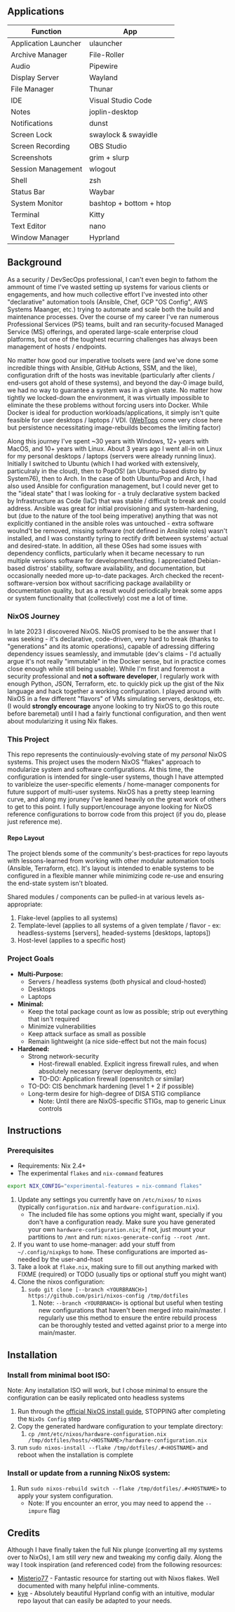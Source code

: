 ## Applications
| Function             | App                 |
| -------------------- | ------------------- |
| Application Launcher | ulauncher           |
| Archive Manager      | File-Roller         |
| Audio                | Pipewire            |
| Display Server       | Wayland             |
| File Manager         | Thunar              |
| IDE                  | Visual Studio Code  |
| Notes                | joplin-desktop      |
| Notifications        | dunst               |
| Screen Lock          | swaylock & swayidle |
| Screen Recording     | OBS Studio          |
| Screenshots          | grim + slurp        |
| Session Management   | wlogout             |
| Shell                | zsh                 |
| Status Bar           | Waybar              |
| System Monitor       | bashtop + bottom + htop |
| Terminal             | Kitty               |
| Text Editor          | nano                |
| Window Manager       | Hyprland            |

## Background

As a security / DevSecOps professional, I can't even begin to fathom the ammount of time I've wasted setting up systems for various clients or engagements, and how much collective effort I've invested into other "declarative" automation tools (Ansible, Chef, GCP "OS Config", AWS Systems Maanger, etc.) trying to automate and scale both the build  and maintenance processes.  Over the course of my career I've ran numerous Professional Services (PS) teams, built and ran security-focused Managed Service (MS) offerings, and operated large-scale enterprise cloud platforms, but one of the toughest recurring challenges has always been management of hosts / endpoints.  

No matter how good our imperative toolsets were (and we've done some incredible things with Ansible, GitHub Actions, SSM, and the like), configuration drift of the hosts was inevitable (particularly after clients / end-users got ahold of these systems), and beyond the day-0 image build, we had no way to guarantee a system was in a given state. No matter how tightly we locked-down the environment, it was virtually impossible to eliminate the these problems without forcing users into Docker.  While Docker is ideal for production workloads/applications, it simply isn't quite feasible for user desktops / laptops / VDI. ([WebTops](https://docs.linuxserver.io/images/docker-webtop/) come very close here but persistence necessitating image-rebuilds becomes the limiting factor)

Along this journey I've spent ~30 years with Windows, 12+ years with MacOS, and 10+ years with Linux.  About 3 years ago I went all-in on Linux for my personal desktops / laptops (servers were already running linux). Initially I switched to Ubuntu (which I had worked with extensively, particulraly in the cloud), then to PopOS! (an Ubuntu-based distro by System76), then to Arch.  In the case of both Ubuntu/Pop and Arch, I had also used Ansible for configuration management, but I could never get to the "ideal state" that I was looking for - a truly declarative system backed by Infrastructure as Code (IaC) that was stable / difficult to break and could address.  Ansible was great for initial provisioning and system-hardening, but (due to the nature of the tool being imperative) anything that was not explicitly contianed in the ansible roles was untouched - extra software woulnd't be removed, missing software (not defined in Ansible roles) wasn't installed, and I was constantly tyring to rectify drift between systems' actual and desired-state.  In addition, all these OSes had some issues with dependency conflicts, particularly when it became necessary to run multiple versions software for development/testing.  I appreciated Debian-based distros' stability, software availability, and documentation, but occasionally needed more up-to-date packages.  Arch checked the recent-software-version box without sacrificing package availability or documentation quality, but as a result would periodically break some apps or system functionality that (collectively) cost me a lot of time.

### NixOS Journey

In late 2023 I discovered NixOS. NixOS promised to be the answer that I was seeking - it's declarative, code-driven, very hard to break (thanks to "generations" and its atomic operations), capable of adressing differing dependency issues seamlessly, and immutable (dev's claims - I'd actually argue it's not really "immutable" in the Docker sense, but in practice comes close enough while still being usable). While I'm first and foremost a security professional and **not a software developer**, I regularly work with enough Python, JSON, Terraform, etc. to quickly pick up the gist of the Nix language and hack together a working configuration.  I played around with NixOS in a few different "flavors" of VMs simulating servers, desktops, etc. (I would **strongly encourage** anyone looking to try NixOS to go this route before baremetal) until I had a fairly functional configuration, and then went about modularizing it using Nix flakes.

### This Project

This repo represents the continuiously-evolving state of my _personal_ NixOS systems.  This project uses the modern NixOS "flakes" approach to modularize system and software configurations.  At this time, the configuration is intended for single-user systems, though I have attempted to varibleize the user-specific elements / home-manager components for future support of multi-user systems.
NixOS has a pretty steep learning curve, and along my joruney I've leaned heavily on the great work of others to get to this point.  I fully support/encourage anyone looking for NixOS reference configurations to borrow code from this project (if you do, please just reference me).

#### Repo Layout

The project blends some of the community's best-practices for repo layouts with lessons-learned from working with other modular automation tools (Ansible, Terraform, etc). It's layout is intended to enable systems to be configured in a flexible manner while minimizing code re-use and ensuring the end-state system isn't bloated.

Shared modules / components can be pulled-in at various levels as-appropriate:
1. Flake-level (applies to all systems)
2. Template-level (applies to all systems of a given template / flavor - ex: headless-systems [servers], headed-systems [desktops, laptops])
3. Host-level (applies to a specific host)

### Project Goals

* **Multi-Purpose:**
  * Servers / headless systems (both physical and cloud-hosted)
  * Desktops
  * Laptops
* **Minimal:**
  * Keep the total package count as low as possible; strip out everything that isn't required
  * Minimize vulnerabilities
  * Keep attack surface as small as possible
  * Remain lightweight (a nice side-effect but not the main focus)
* **Hardened:**
  * Strong network-security
    * Host-firewall enabled. Explicit ingress firewall rules, and when absolutely necessary (server deployments, etc)
    * TO-DO: Application firewall (opensnitch or similar)
  * TO-DO: CIS benchmark hardening (level 1 + 2 if possible)
  * Long-term desire for high-degree of DISA STIG compliance
    * Note: Until there are NixOS-specific STIGs, map to generic Linux controls

## Instructions

### Prerequisites
- Requirements: Nix 2.4+
- The experimental `flakes` and `nix-command` features

```bash
export NIX_CONFIG="experimental-features = nix-command flakes"
```

1.  Update any settings you currently have on `/etc/nixos/` to
  `nixos` (typically `configuration.nix` and `hardware-configuration.nix`).
    - The included file has some options you might want, specially if you don't
      have a configuration ready. Make sure you have generated your own
      `hardware-configuration.nix`; if not, just mount your partitions to
      `/mnt` and run: `nixos-generate-config --root /mnt`.
2. If you want to use home-manager: add your stuff from `~/.config/nixpkgs`
  to `home`. These configurations are imported as-needed by the user-and-hsot
1. Take a look at `flake.nix`, making sure to fill out anything marked with
  FIXME (required) or TODO (usually tips or optional stuff you might want)
1. Clone the nixos configuration:
    1. `sudo git clone [--branch <YOURBRANCH>] https://github.com/psiri/nixos-config /tmp/dotfiles`
       1. Note: `--branch <YOURBRANCH>` is optional but useful when testing new configurations that haven't been merged into main/master. I regularly use this method to ensure the entire rebuild process can be thoroughly tested and vetted against prior to a merge into main/master.

## Installation

### Install from minimal boot ISO:

Note: Any installation ISO will work, but I chose minimal to ensure the configuration can be easily replicated onto headless systems

1. Run through the [official NixOS install guide](https://nixos.wiki/wiki/NixOS_Installation_Guide), STOPPING after completing the `NixOs Config` step
2. Copy the generated hardware configuration to your template directory:
    1. `cp /mnt/etc/nixos/hardware-configuration.nix /tmp/dotfiles/hosts/<HOSTNAME>/hardware-configuration.nix`
3.  run `sudo nixos-install --flake /tmp/dotfiles/.#<HOSTNAME>` and reboot when the installation is complete
   

### Install or update from a running NixOS system:

1. Run `sudo nixos-rebuild switch --flake /tmp/dotfiles/.#<HOSTNAME>` to apply your system configuration.
    - Note: If you encounter an error, you may need to append the `--impure` flag




## Credits

Although I have finally taken the full Nix plunge (converting all my systems over to NixOs), I am still *very* new and tweaking my config daily.  Along the way I took inspiration (and referenced code) from the following resources:

* [Misterio77](https://github.com/Misterio77/nix-starter-configs) - Fantastic resource for starting out with Nixos flakes.  Well documented with many helpful inline-comments.
* [kye](https://codeberg.org/kye/nixos) - Absolutely beautiful Hyprland config with an intuitive, modular repo layout that can easily be adapted to your needs.